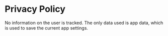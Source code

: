 ﻿# Privacy Policy

No information on the user is tracked. The only data used is app data, which is used to save the current app settings.